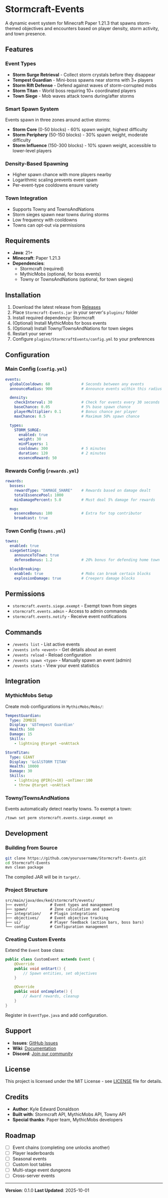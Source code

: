 # Stormcraft-Events

A dynamic event system for Minecraft Paper 1.21.3 that spawns storm-themed objectives and encounters based on player density, storm activity, and town presence.

## Features

### Event Types

- **Storm Surge Retrieval** - Collect storm crystals before they disappear
- **Tempest Guardian** - Mini-boss spawns near storms with 3+ players
- **Storm Rift Defense** - Defend against waves of storm-corrupted mobs
- **Storm Titan** - World boss requiring 10+ coordinated players
- **Town Siege** - Mob waves attack towns during/after storms

### Smart Spawn System

Events spawn in three zones around active storms:
- **Storm Core** (0-50 blocks) - 60% spawn weight, highest difficulty
- **Storm Periphery** (50-150 blocks) - 30% spawn weight, moderate difficulty
- **Storm Influence** (150-300 blocks) - 10% spawn weight, accessible to lower-level players

### Density-Based Spawning

- Higher spawn chance with more players nearby
- Logarithmic scaling prevents event spam
- Per-event-type cooldowns ensure variety

### Town Integration

- Supports Towny and TownsAndNations
- Storm sieges spawn near towns during storms
- Low frequency with cooldowns
- Towns can opt-out via permissions

## Requirements

- **Java**: 21+
- **Minecraft**: Paper 1.21.3
- **Dependencies**:
  - Stormcraft (required)
  - MythicMobs (optional, for boss events)
  - Towny or TownsAndNations (optional, for town sieges)

## Installation

1. Download the latest release from [Releases](https://github.com/yourusername/Stormcraft-Events/releases)
2. Place `Stormcraft-Events.jar` in your server's `plugins/` folder
3. Install required dependency: Stormcraft
4. (Optional) Install MythicMobs for boss events
5. (Optional) Install Towny/TownsAndNations for town sieges
6. Restart your server
7. Configure `plugins/StormcraftEvents/config.yml` to your preferences

## Configuration

### Main Config (`config.yml`)

```yaml
events:
  globalCooldown: 60              # Seconds between any events
  announceRadius: 900             # Announce events within this radius

  density:
    checkInterval: 30             # Check for events every 30 seconds
    baseChance: 0.05              # 5% base spawn chance
    playerMultiplier: 0.1         # Bonus chance per player
    maxChance: 0.5                # Maximum 50% spawn chance

  types:
    STORM_SURGE:
      enabled: true
      weight: 30
      minPlayers: 1
      cooldown: 300               # 5 minutes
      duration: 120               # 2 minutes
      essenceReward: 50
```

### Rewards Config (`rewards.yml`)

```yaml
rewards:
  bosses:
    rewardType: "DAMAGE_SHARE"    # Rewards based on damage dealt
    totalEssencePool: 1000
    minDamagePercent: 5.0         # Must deal 5% damage for rewards

  mvp:
    essenceBonus: 100             # Extra for top contributor
    broadcast: true
```

### Town Config (`towns.yml`)

```yaml
towns:
  enabled: true
  siegeSettings:
    announceToTown: true
    defenseBonus: 1.2             # 20% bonus for defending home town

  blockBreaking:
    enabled: true                 # Mobs can break certain blocks
    explosionDamage: true         # Creepers damage blocks
```

## Permissions

- `stormcraft.events.siege.exempt` - Exempt town from sieges
- `stormcraft.events.admin` - Access to admin commands
- `stormcraft.events.notify` - Receive event notifications

## Commands

- `/events list` - List active events
- `/events info <event>` - Get details about an event
- `/events reload` - Reload configuration
- `/events spawn <type>` - Manually spawn an event (admin)
- `/events stats` - View your event statistics

## Integration

### MythicMobs Setup

Create mob configurations in `MythicMobs/Mobs/`:

```yaml
TempestGuardian:
  Type: ZOMBIE
  Display: '&5Tempest Guardian'
  Health: 500
  Damage: 15
  Skills:
    - lightning @target ~onAttack

StormTitan:
  Type: GIANT
  Display: '&c&lSTORM TITAN'
  Health: 10000
  Damage: 30
  Skills:
    - lightning @PIR{r=10} ~onTimer:100
    - throw @target ~onAttack
```

### Towny/TownsAndNations

Events automatically detect nearby towns. To exempt a town:

```bash
/town set perm stormcraft.events.siege.exempt on
```

## Development

### Building from Source

```bash
git clone https://github.com/yourusername/Stormcraft-Events.git
cd Stormcraft-Events
mvn clean package
```

The compiled JAR will be in `target/`.

### Project Structure

```
src/main/java/dev/ked/stormcraft/events/
├── event/          # Event types and management
├── spawn/          # Zone calculation and spawning
├── integration/    # Plugin integrations
├── objectives/     # Event objective tracking
├── ui/             # Player feedback (action bars, boss bars)
└── config/         # Configuration management
```

### Creating Custom Events

Extend the `Event` base class:

```java
public class CustomEvent extends Event {
    @Override
    public void onStart() {
        // Spawn entities, set objectives
    }

    @Override
    public void onComplete() {
        // Award rewards, cleanup
    }
}
```

Register in `EventType.java` and add configuration.

## Support

- **Issues**: [GitHub Issues](https://github.com/yourusername/Stormcraft-Events/issues)
- **Wiki**: [Documentation](https://github.com/yourusername/Stormcraft-Events/wiki)
- **Discord**: [Join our community](#)

## License

This project is licensed under the MIT License - see [LICENSE](LICENSE) file for details.

## Credits

- **Author**: Kyle Edward Donaldson
- **Built with**: Stormcraft API, MythicMobs API, Towny API
- **Special thanks**: Paper team, MythicMobs developers

## Roadmap

- [ ] Event chains (completing one unlocks another)
- [ ] Player leaderboards
- [ ] Seasonal events
- [ ] Custom loot tables
- [ ] Multi-stage event dungeons
- [ ] Cross-server events

---

**Version**: 0.1.0
**Last Updated**: 2025-10-01
